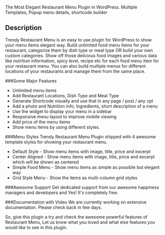 The Most Elegant Restaurant Menu Plugin in WordPress. Multiple Templates, Popup menu details, shortcode builder

## Description
Trendy Restaurant Menu is an easy to use plugin for WordPress to show your menu items elegant way. Build unlimited food menu items for your restaurant, categorize them by dish type or meal type OR build your own custom categories. Show off those delicious food images and various data like nutrition information, spicy level, recipe etc for each food menu item for your restaurant menu. You can also build multiple menus for different locations of your restaurants and manage them from the same place.

###Some Major Features
* Unlimited  menu items
* Add Restaurant Locations, Dish Type and Meal Type
* Generate Shortcode visually and use that in any page / post / any cpt
* Add a photo and Nutrition info, Ingredients, short description of a menu
* Use the widget to display your menu in a sidebar
* Responsive menu layout to improve mobile viewing
* Add price of the menu items
* Show menu items by using different styles.

###Menu Styles
Trendy Restaurant Menu Plugin shipped with 4 awesome template styles for showing your restaurant menu.
<ul><li>Default Style - Show menu items with image, title, price and excerpt</li>
<li>Center Aligned - Show menu items with image, title, price and excerpt which will be shown as centered</li>
<li>Simple Food Menu - Show menu items as simple as possible but elegant way</li>
<li>Grid Style Menu - Show the items as multi-column grid styles </li>
</ul>

###Awesome Support
Get dedicated support from our awesome happiness managers and developers and Yes! It's completely free.

###Documentation with Video
We are currently working on extensive documentation. Please check back in few days.

So, give this plugin a try and check the awesome powerful features of Restaurant Menu, Let us know what you loved and what else features you would like to see in this plugin.